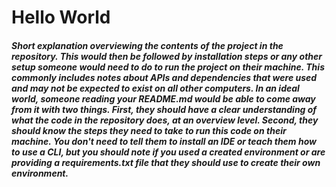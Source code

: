 # Hello World
##### Short explanation overviewing the contents of the project in the repository. This would then be followed by installation steps or any other setup someone would need to do to run the project on their machine. This commonly includes notes about APIs and dependencies that were used and may not be expected to exist on all other computers. In an ideal world, someone reading your README.md would be able to come away from it with two things. First, they should have a clear understanding of what the code in the repository does, at an overview level. Second, they should know the steps they need to take to run this code on their machine. You don't need to tell them to install an IDE or teach them how to use a CLI, but you should note if you used a created environment or are providing a requirements.txt file that they should use to create their own environment.

<!-- ![Header](demoPic.png) -->
